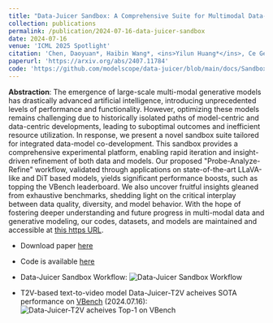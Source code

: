```yaml
---
title: "Data-Juicer Sandbox: A Comprehensive Suite for Multimodal Data-Model Co-development"
collection: publications
permalink: /publication/2024-07-16-data-juicer-sandbox
date: 2024-07-16
venue: 'ICML 2025 Spotlight'
citation: 'Chen, Daoyuan*, Haibin Wang*, <ins>Yilun Huang*</ins>, Ce Ge, Yaliang Li, Bolin Ding, and Jingren Zhou. "Data-Juicer Sandbox: A Comprehensive Suite for Multimodal Data-Model Co-development." ICML 2025 Spotlight.'
paperurl: 'https://arxiv.org/abs/2407.11784'
code: 'https://github.com/modelscope/data-juicer/blob/main/docs/Sandbox.md'
---
```


<strong>Abstraction</strong>: The emergence of large-scale multi-modal generative models has drastically advanced artificial intelligence, introducing unprecedented levels of performance and functionality. However, optimizing these models remains challenging due to historically isolated paths of model-centric and data-centric developments, leading to suboptimal outcomes and inefficient resource utilization. In response, we present a novel sandbox suite tailored for integrated data-model co-development. This sandbox provides a comprehensive experimental platform, enabling rapid iteration and insight-driven refinement of both data and models. Our proposed "Probe-Analyze-Refine" workflow, validated through applications on state-of-the-art LLaVA-like and DiT based models, yields significant performance boosts, such as topping the VBench leaderboard. We also uncover fruitful insights gleaned from exhaustive benchmarks, shedding light on the critical interplay between data quality, diversity, and model behavior. With the hope of fostering deeper understanding and future progress in multi-modal data and generative modeling, our codes, datasets, and models are maintained and accessible at [this https URL](https://github.com/modelscope/data-juicer/blob/main/docs/Sandbox.md).

- Download paper [here](https://arxiv.org/abs/2407.11784)
- Code is available [here](https://github.com/modelscope/data-juicer/blob/main/docs/Sandbox.md)

- Data-Juicer Sandbox Workflow:
![Data-Juicer Sandbox Workflow](https://img.alicdn.com/imgextra/i2/O1CN01B3zR0t29noFoHGsyq_!!6000000008113-2-tps-3878-2212.png)

- T2V-based text-to-video model Data-Juicer-T2V acheives SOTA performance on [VBench](https://vchitect.github.io/VBench-project/) (2024.07.16):
![Data-Juicer-T2V acheives Top-1 on VBench](https://img.alicdn.com/imgextra/i2/O1CN01iKVDNE1SJYc42AqKD_!!6000000002226-2-tps-2966-1832.png)


